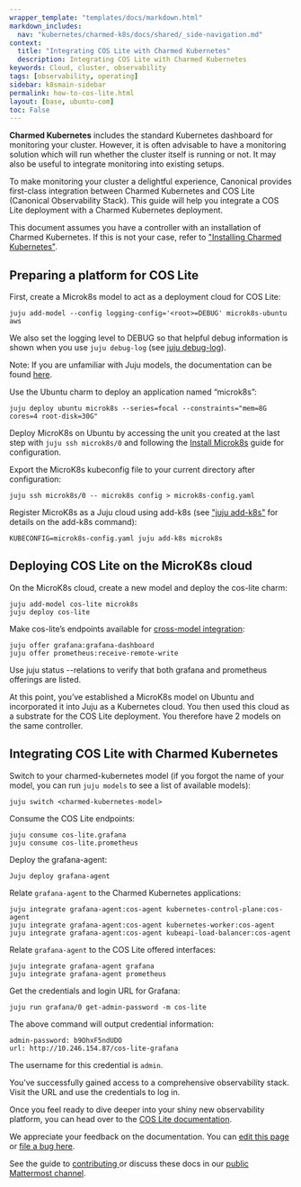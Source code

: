 ```yaml
---
wrapper_template: "templates/docs/markdown.html"
markdown_includes:
  nav: "kubernetes/charmed-k8s/docs/shared/_side-navigation.md"
context:
  title: "Integrating COS Lite with Charmed Kubernetes"
  description: Integrating COS Lite with Charmed Kubernetes
keywords: Cloud, cluster, observability
tags: [observability, operating]
sidebar: k8smain-sidebar
permalink: how-to-cos-lite.html
layout: [base, ubuntu-com]
toc: False
---
```


**Charmed Kubernetes** includes the standard Kubernetes dashboard for
monitoring your cluster. However, it is often advisable to have a monitoring
solution which will run whether the cluster itself is running or not. It may
also be useful to integrate monitoring into existing setups.

To make monitoring your cluster a delightful experience, Canonical provides
first-class integration between Charmed Kubernetes and COS Lite (Canonical
Observability Stack). This guide will help you integrate a COS Lite
deployment with a Charmed Kubernetes deployment.

This document assumes you have a controller with an installation of
Charmed Kubernetes. If this is not your case, refer to
["Installing Charmed Kubernetes"][how-to-install].

## Preparing a platform for COS Lite

First, create a Microk8s model to act as a deployment cloud for COS Lite:

```
juju add-model --config logging-config='<root>=DEBUG' microk8s-ubuntu aws
```

We also set the logging level to DEBUG so that helpful debug information is
shown when you use `juju debug-log` (see [juju debug-log][juju-debug-log]).

Note: If you are unfamiliar with Juju models, the documentation can be found [here][juju-models].

Use the Ubuntu charm to deploy an application named “microk8s”:

```
juju deploy ubuntu microk8s --series=focal --constraints="mem=8G cores=4 root-disk=30G"
```

Deploy MicroK8s on Ubuntu by accessing the unit you created at the last step
with `juju ssh microk8s/0` and following the [Install Microk8s][how-to-install-microk8s]
guide for configuration.

Export the MicroK8s kubeconfig file to your current directory after configuration:

```
juju ssh microk8s/0 -- microk8s config > microk8s-config.yaml
```

Register MicroK8s as a Juju cloud using add-k8s (see ["juju
add-k8s"][add-k8s] for details on the add-k8s
command):

```
KUBECONFIG=microk8s-config.yaml juju add-k8s microk8s
```

## Deploying COS Lite on the MicroK8s cloud

On the MicroK8s cloud, create a new model and deploy the cos-lite charm:

```
juju add-model cos-lite microk8s
juju deploy cos-lite
```

Make cos-lite’s endpoints available for [cross-model integration][cross-model-integration]:

```
juju offer grafana:grafana-dashboard
juju offer prometheus:receive-remote-write
```

Use juju status --relations to verify that both grafana and prometheus
offerings are listed.

At this point, you’ve established a MicroK8s model on Ubuntu and incorporated
it into Juju as a Kubernetes cloud. You then used this cloud as a substrate for
the COS Lite deployment. You therefore have 2 models on the same controller.

## Integrating COS Lite with Charmed Kubernetes

Switch to your charmed-kubernetes model (if you forgot the name of your model,
you can run `juju models` to see a list of available models):

```
juju switch <charmed-kubernetes-model>
```

Consume the COS Lite endpoints:

```
juju consume cos-lite.grafana
juju consume cos-lite.prometheus
```

Deploy the grafana-agent:

```
Juju deploy grafana-agent
```

Relate `grafana-agent` to the Charmed Kubernetes applications:

```
juju integrate grafana-agent:cos-agent kubernetes-control-plane:cos-agent
juju integrate grafana-agent:cos-agent kubernetes-worker:cos-agent
juju integrate grafana-agent:cos-agent kubeapi-load-balancer:cos-agent
```

Relate `grafana-agent` to the COS Lite offered interfaces:

```
juju integrate grafana-agent grafana
juju integrate grafana-agent prometheus
```

Get the credentials and login URL for Grafana:

```
juju run grafana/0 get-admin-password -m cos-lite
```

The above command will output credential information:

```
admin-password: b9OhxF5ndUDO
url: http://10.246.154.87/cos-lite-grafana
```

The username for this credential is `admin`.

You’ve successfully gained access to a comprehensive observability stack. Visit
the URL and use the credentials to log in.

Once you feel ready to dive deeper into your shiny new observability platform,
you can head over to the [COS Lite documentation][cos-lite-docs].

<!-- LINKS -->

[how-to-install]: /kubernetes/charmed-k8s/docs/how-to-install
[how-to-install-microk8s]: https://microk8s.io/docs/getting-started
[add-k8s]: https://juju.is/docs/juju/juju-add-k8s
[cos-lite-docs]: https://charmhub.io/topics/canonical-observability-stack
[juju-models]: https://juju.is/docs/juju/model
[juju-debug-log]: https://juju.is/docs/juju/juju-debug-log
[cross-model-integration]: https://juju.is/docs/juju/relation#heading--cross-model

<!-- FEEDBACK -->
<div class="p-notification--information">
  <div class="p-notification__content">
    <p class="p-notification__message">We appreciate your feedback on the documentation. You can
    <a href="https://github.com/charmed-kubernetes/kubernetes-docs/edit/main/pages/k8s/how-to-cos-lite.md" >edit this page</a>
    or
    <a href="https://github.com/charmed-kubernetes/kubernetes-docs/issues/new">file a bug here</a>.</p>
    <p>See the guide to <a href="/kubernetes/charmed-k8s/docs/how-to-contribute"> contributing </a> or discuss these docs in our <a href="https://chat.charmhub.io/charmhub/channels/kubernetes"> public Mattermost channel</a>.</p>
  </div>
</div>

